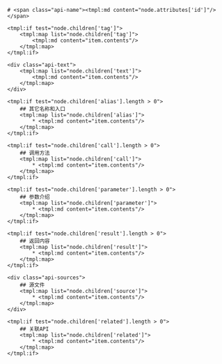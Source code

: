 <div class="api">

    # <span class="api-name"><tmpl:md content="node.attributes['id']"/></span>

    <tmpl:if test="node.children['tag']">
        <tmpl:map list="node.children['tag']">
            <tmpl:md content="item.contents"/>
        </tmpl:map>
    </tmpl:if>

    <div class="api-text">
        <tmpl:map list="node.children['text']">
            <tmpl:md content="item.contents"/>
        </tmpl:map>
    </div>

    <tmpl:if test="node.children['alias'].length > 0">
        ## 其它名称和入口
        <tmpl:map list="node.children['alias']">
            * <tmpl:md content="item.contents"/>
        </tmpl:map>
    </tmpl:if>

    <tmpl:if test="node.children['call'].length > 0">
        ## 调用方法
        <tmpl:map list="node.children['call']">
            * <tmpl:md content="item.contents"/>
        </tmpl:map>
    </tmpl:if>

    <tmpl:if test="node.children['parameter'].length > 0">
        ## 参数介绍
        <tmpl:map list="node.children['parameter']">
            * <tmpl:md content="item.contents"/>
        </tmpl:map>
    </tmpl:if>

    <tmpl:if test="node.children['result'].length > 0">
        ## 返回内容
        <tmpl:map list="node.children['result']">
            * <tmpl:md content="item.contents"/>
        </tmpl:map>
    </tmpl:if>

    <div class="api-sources">
        ## 源文件
        <tmpl:map list="node.children['source']">
            * <tmpl:md content="item.contents"/>
        </tmpl:map>
    </div>

    <tmpl:if test="node.children['related'].length > 0">
        ## 关联API
        <tmpl:map list="node.children['related']">
            * <tmpl:md content="item.contents"/>
        </tmpl:map>
    </tmpl:if>

</div>
